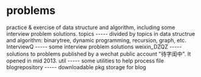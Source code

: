 problems
========

practice & exercise of data structure and algorithm, including some interview problem solutions.
topics         ----- divided by topics in data structrue and algorithm: binarytree, dynamic programming, recursion, graph, etc.
InterviewQ     ----- some interview problem solutions
weixin_DZQZ    ----- solutions to problems published by a wechat public account "待字闺中". It opened in mid 2013.
util           ----- some utilities to help process file
blogrepository ----- downloadable pkg storage for blog

